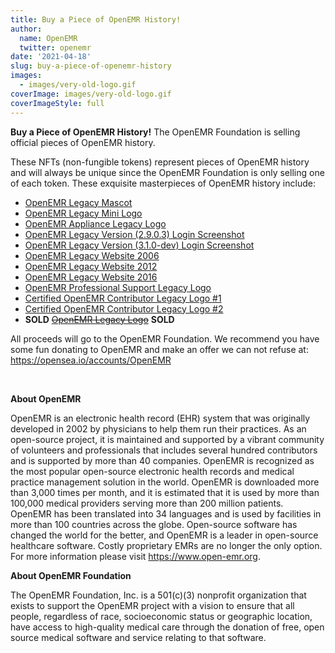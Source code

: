 ```yaml
---
title: Buy a Piece of OpenEMR History!
author:
  name: OpenEMR
  twitter: openemr
date: '2021-04-18'
slug: buy-a-piece-of-openemr-history
images:
  - images/very-old-logo.gif
coverImage: images/very-old-logo.gif
coverImageStyle: full
---
```


**Buy a Piece of OpenEMR History!** The OpenEMR Foundation is selling official pieces of OpenEMR history.
<!--more-->

These NFTs (non-fungible tokens) represent pieces of OpenEMR history and will always be unique since the OpenEMR Foundation is only selling one of each token. These exquisite masterpieces of OpenEMR history include:

- [OpenEMR Legacy Mascot](https://opensea.io/assets/0x495f947276749ce646f68ac8c248420045cb7b5e/92931315403547181889022908380199443582932394302701985656374880936875419238401)
- [OpenEMR Legacy Mini Logo](https://opensea.io/assets/0x495f947276749ce646f68ac8c248420045cb7b5e/92931315403547181889022908380199443582932394302701985656374880937974930866177)
- [OpenEMR Appliance Legacy Logo](https://opensea.io/assets/0x495f947276749ce646f68ac8c248420045cb7b5e/92931315403547181889022908380199443582932394302701985656374880935775907610625)
- [OpenEMR Legacy Version (2.9.0.3) Login Screenshot](https://opensea.io/assets/0x495f947276749ce646f68ac8c248420045cb7b5e/92931315403547181889022908380199443582932394302701985656374880942372977377281)
- [OpenEMR Legacy Version (3.1.0-dev) Login Screenshot](https://opensea.io/assets/0x495f947276749ce646f68ac8c248420045cb7b5e/92931315403547181889022908380199443582932394302701985656374880943472489005057)
- [OpenEMR Legacy Website 2006](https://opensea.io/assets/0x495f947276749ce646f68ac8c248420045cb7b5e/92931315403547181889022908380199443582932394302701985656374880944572000632833)
- [OpenEMR Legacy Website 2012](https://opensea.io/assets/0x495f947276749ce646f68ac8c248420045cb7b5e/92931315403547181889022908380199443582932394302701985656374880946771023888385)
- [OpenEMR Legacy Website 2016](https://opensea.io/assets/0x495f947276749ce646f68ac8c248420045cb7b5e/92931315403547181889022908380199443582932394302701985656374880947870535516161)
- [OpenEMR Professional Support Legacy Logo](https://opensea.io/assets/0x495f947276749ce646f68ac8c248420045cb7b5e/92931315403547181889022908380199443582932394302701985656374880939074442493953)
- [Certified OpenEMR Contributor Legacy Logo #1](https://opensea.io/assets/0x495f947276749ce646f68ac8c248420045cb7b5e/92931315403547181889022908380199443582932394302701985656374880940173954121729)
- [Certified OpenEMR Contributor Legacy Logo #2](https://opensea.io/assets/0x495f947276749ce646f68ac8c248420045cb7b5e/92931315403547181889022908380199443582932394302701985656374880941273465749505)
- **SOLD** [~~OpenEMR Legacy Logo~~](https://opensea.io/assets/0x495f947276749ce646f68ac8c248420045cb7b5e/92931315403547181889022908380199443582932394302701985656374880934676395982849) **SOLD**

All proceeds will go to the OpenEMR Foundation. We recommend you have some fun donating to OpenEMR and make an offer we can not refuse at: https://opensea.io/accounts/OpenEMR

<br>

**About OpenEMR**

OpenEMR is an electronic health record (EHR) system that was originally developed in 2002 by physicians to help them run their practices. As an open-source project, it is maintained and supported by a vibrant community of volunteers and professionals that includes several hundred contributors and is supported by more than 40 companies. OpenEMR is recognized as the most popular open-source electronic health records and medical practice management solution in the world. OpenEMR is downloaded more than 3,000 times per month, and it is estimated that it is used by more than 100,000 medical providers serving more than 200 million patients. OpenEMR has been translated into 34 languages and is used by facilities in more than 100 countries across the globe. Open-source software has changed the world for the better, and OpenEMR is a leader in open-source healthcare software. Costly proprietary EMRs are no longer the only option. For more information please visit https://www.open-emr.org.

**About OpenEMR Foundation**

The OpenEMR Foundation, Inc. is a 501(c)(3) nonprofit organization that exists to support the OpenEMR project with a vision to ensure that all people, regardless of race, socioeconomic status or geographic location, have access to high-quality medical care through the donation of free, open source medical software and service relating to that software.

<br>
<br>

